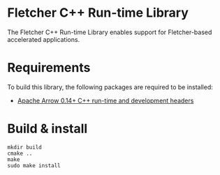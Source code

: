 # Fletcher C++ Run-time Library

The Fletcher C++ Run-time Library enables support for Fletcher-based accelerated applications.

# Requirements

To build this library, the following packages are required to be installed:

* [Apache Arrow 0.14+ C++ run-time and development headers](https://arrow.apache.org/install)

# Build & install

```console
mkdir build
cmake ..
make
sudo make install
```
